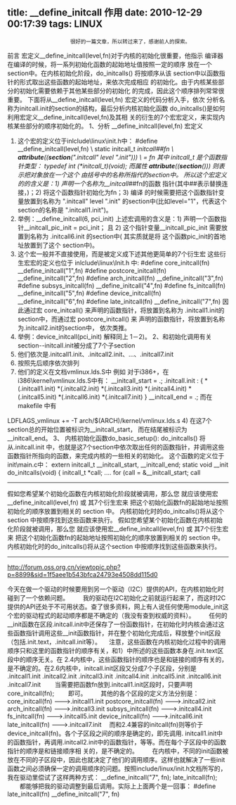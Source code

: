 title: __define_initcall 作用
date: 2010-12-29 00:17:39
tags: LINUX
---


						很好的一篇文章，所以转过来了，感谢前人的探索。
前言 
宏定义__define_initcall(level,fn)对于内核的初始化很重要，他指示 
编译器在编译的时候，将一系列初始化函数的起始地址值按照一定的顺序 
放在一个section中。在内核初始化阶段，do_initcalls() 将按顺序从该 
section中以函数指针的形式取出这些函数的起始地址，来依次完成相应 
的初始化。由于内核某些部分的初始化需要依赖于其他某些部分的初始化 
的完成，因此这个顺序排列常常很重要。 
下面将从__define_initcall(level,fn) 宏定义的代码分析入手，依次 
分析名称为initcall.init的section的结构，最后分析内核初始化函数 
do_initcalls()是如何利用宏定义__define_initcall(level,fn)及其相 
关的衍生的7个宏宏定义，来实现内核某些部分的顺序初始化的。 
1、分析 __define_initcall(level,fn) 宏定义 
1) 这个宏的定义位于inlclude\linux\init.h中： 
#define __define_initcall(level,fn) \ 
static initcall_t __initcall_##fn \ 
__attribute__((__section__(".initcall" level ".init"))) \ 
= fn 
其中 initcall_t 是个函数指针类型： 
typedef int (*initcall_t)(void); 
而属性 __attribute__((__section__())) 则表示把对象放在一个这个 
由括号中的名称所指代的section中。 
所以这个宏定义的的含义是：1) 声明一个名称为__initcall_##fn的函数 
指针(其中##表示替换连接，)；2) 将这个函数指针初始化为fn；3) 编译 
的时候需要把这个函数指针变量放置到名称为 ".initcall" level ".init" 
的section中(比如level="1"，代表这个section的名称是 ".initcall1.init")。 
2) 举例：__define_initcall(6, pci_init) 
上述宏调用的含义是：1) 声明一个函数指针__initcall_pic_init = pci_init； 
且 2) 这个指针变量__initcall_pic_init 需要放置到名称为 .initcall6.init 
的section中( 其实质就是将 这个函数pic_init的首地址放置到了这个 
section中)。 
3) 这个宏一般并不直接使用，而是被定义成下述其他更简单的7个衍生宏 
这些衍生宏宏的定义也位于 inlclude\linux\Init.h 中: 
#define core_initcall(fn) __define_initcall("1",fn) 
#define postcore_initcall(fn) __define_initcall("2",fn) 
#define arch_initcall(fn) __define_initcall("3",fn) 
#define subsys_initcall(fn) __define_initcall("4",fn) 
#define fs_initcall(fn) __define_initcall("5",fn) 
#define device_initcall(fn) __define_initcall("6",fn) 
#define late_initcall(fn) __define_initcall("7",fn) 
因此通过宏 core_initcall() 来声明的函数指针，将放置到名称为 
.initcall1.init的section中，而通过宏 postcore_initcall() 来 
声明的函数指针，将放置到名称为.initcall2.init的section中， 
依次类推。 
4) 举例：device_initcall(pci_init) 
解释同上 1－2)。 
2、和初始化调用有关section--initcall.init被分成了7个子section 
1) 他们依次是.initcall1.init、.initcall2.init、...、.initcall7.init 
2) 按照先后顺序依次排列 
3) 他们的定义在文档vmlinux.lds.S中 
例如 对于i386+，在i386\kernel\vmlinux.lds.S中有： 
__initcall_start = .; 
.initcall.init : { 
*(.initcall1.init) 
*(.initcall2.init) 
*(.initcall3.init) 
*(.initcall4.init) 
*(.initcall5.init) 
*(.initcall6.init) 
*(.initcall7.init) 
} 
__initcall_end = .; 
而在makefile 中有 

LDFLAGS_vmlinux += -T arch/$(ARCH)/kernel/vmlinux.lds.s 
4) 在这7个section总的开始位置被标识为__initcall_start， 
而在结尾被标识为__initcall_end。 
3、 内核初始化函数do_basic_setup(): do_initcalls() 将从.initcall.init 
中，也就是这7个section中依次取出任何的函数指针，并调用这些 
函数指针所指向的函数，来完成内核的一些相关的初始化。 
这个函数的定义位于init\main.c中： 
extern initcall_t __initcall_start, __initcall_end; 
static void __init do_initcalls(void) 
{ 
initcall_t *call; 
.... 
for (call = &__initcall_start; call 

*********************************************************************** 

假如您希望某个初始化函数在内核初始化阶段就被调用，那么您 
就应该使用宏__define_initcall(level,fn) 或 其7个衍生宏来 
把这个初始化函数fn的起始地址按照初始化的顺序放置到相关的 
section 中。 内核初始化时的do_initcalls()将从这个section 
中按顺序找到这些函数来执行。 假如您希望某个初始化函数在内核初始化阶段就被调用，那么您 
就应该使用宏__define_initcall(level,fn) 或 其7个衍生宏来 
把这个初始化函数fn的起始地址按照初始化的顺序放置到相关的 
section 中。 内核初始化时的do_initcalls()将从这个section 
中按顺序找到这些函数来执行。 

******************************************************************* 
http://forum.oss.org.cn/viewtopic.php?p=8899&sid=1f5aee1b543bfca24793e4508dd115d0 


今天在做一个驱动的时候要用到另一个驱动（I2C）提供的API，在内核初始化时碰到了一个依赖问题。 
　　我的驱动在I2C初始化之前就运行起来了，而这时I2C提供的API还处于不可用状态。查了很多资料，网上有人说任何使用module_init这个宏的驱动程式的起动顺序都是不确定的（我没有查到权威的资料）。 
　　任何的__init函数在区段.initcall.init中还保存了一份函数指针，在初始化时内核会通过这些函数指针调用这些__init函数指针，并在整个初始化完成后，释放整个init区段（包括.init.text，.initcall.init等）。 
　注意，这些函数在内核初始化过程中的调用顺序只和这里的函数指针的顺序有关，和1）中所述的这些函数本身在.init.text区段中的顺序无关。在 
2.4内核中，这些函数指针的顺序也是和链接的顺序有关的，是不确定的。在2.6内核中，initcall.init区段又分成7个子区段，分别是 
.initcall1.init 
.initcall2.init 
.initcall3.init 
.initcall4.init 
.initcall5.init 
.initcall6.init 
.initcall7.init 
　　当需要把函数fn放到.initcall1.init区段时，只要声明 
core_initcall(fn); 
　　即可。 
　　其他的各个区段的定义方法分别是： 
core_initcall(fn) --->.initcall1.init 
postcore_initcall(fn) --->.initcall2.init 
arch_initcall(fn) --->.initcall3.init 
subsys_initcall(fn) --->.initcall4.init 
fs_initcall(fn) --->.initcall5.init 
device_initcall(fn) --->.initcall6.init 
late_initcall(fn) --->.initcall7.init 
　而和2.4兼容的initcall(fn)则等价于device_initcall(fn)。各个子区段之间的顺序是确定的，即先调用. 
initcall1.init中的函数指针，再调用.initcall2.init中的函数指针，等等。而在每个子区段中的函数指针的顺序是和链接顺序相
关的，是不确定的。 
　　在内核中，不同的init函数被放在不同的子区段中，因此也就决定了他们的调用顺序。这样也就解决了一些init函数之间必须确保一定的调用顺序的问题。按照include/linux/init.h文档所写的，我在驱动里偿试了这样两种方式： 
__define_initcall("7", fn); 
late_initcall(fn); 
　　都能够把我的驱动调整到最后调用。实际上上面两个是一回事： 
#define late_initcall(fn) __define_initcall("7", fn)                                   